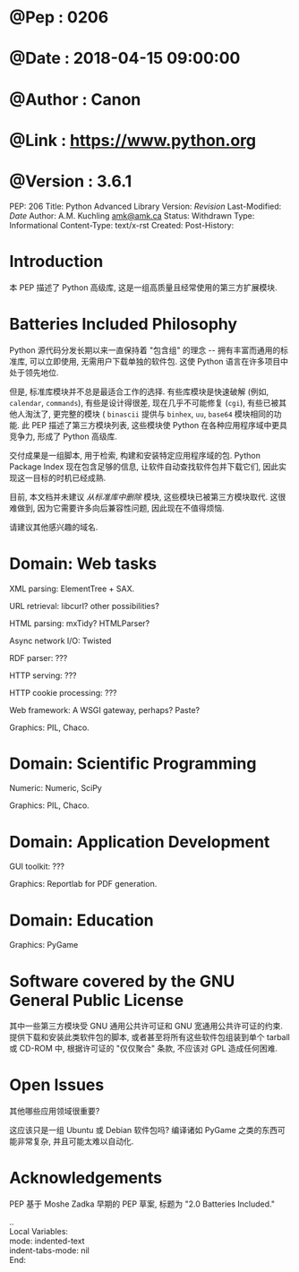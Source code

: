 # @Pep     : 0206
# @Date    : 2018-04-15 09:00:00
# @Author  : Canon
# @Link    : https://www.python.org
# @Version : 3.6.1


PEP: 206
Title: Python Advanced Library
Version: $Revision$
Last-Modified: $Date$
Author: A.M. Kuchling <amk@amk.ca>
Status: Withdrawn
Type: Informational
Content-Type: text/x-rst
Created:
Post-History:


Introduction
============

本 PEP 描述了 Python 高级库, 这是一组高质量且经常使用的第三方扩展模块.


Batteries Included Philosophy
=============================

Python 源代码分发长期以来一直保持着 "包含组" 的理念 -- 拥有丰富而通用的标准库,
可以立即使用, 无需用户下载单独的软件包. 这使 Python 语言在许多项目中处于领先地位.

但是, 标准库模块并不总是最适合工作的选择. 有些库模块是快速破解 (例如, ``calendar``, ``commands``),
有些是设计得很差, 现在几乎不可能修复 (``cgi``), 有些已被其他人淘汰了,
更完整的模块 ( ``binascii`` 提供与 ``binhex``, ``uu``, ``base64`` 模块相同的功能.
此 PEP 描述了第三方模块列表, 这些模块使 Python 在各种应用程序域中更具竞争力, 形成了 Python 高级库.

交付成果是一组脚本, 用于检索, 构建和安装特定应用程序域的包.
Python Package Index 现在包含足够的信息, 让软件自动查找软件包并下载它们,
因此实现这一目标的时机已经成熟.

目前, 本文档并未建议 *从标准库中删除* 模块, 这些模块已被第三方模块取代.
这很难做到, 因为它需要许多向后兼容性问题, 因此现在不值得烦恼.

请建议其他感兴趣的域名.


Domain: Web tasks
=================

XML parsing: ElementTree + SAX.

URL retrieval: libcurl? other possibilities?

HTML parsing: mxTidy? HTMLParser?

Async network I/O: Twisted

RDF parser: ???

HTTP serving: ???

HTTP cookie processing: ???

Web framework: A WSGI gateway, perhaps?  Paste?

Graphics: PIL, Chaco.


Domain: Scientific Programming
==============================

Numeric: Numeric, SciPy

Graphics: PIL, Chaco.


Domain: Application Development
===============================

GUI toolkit: ???

Graphics: Reportlab for PDF generation.


Domain: Education
=================

Graphics: PyGame


Software covered by the GNU General Public License
==================================================

其中一些第三方模块受 GNU 通用公共许可证和 GNU 宽通用公共许可证的约束.
提供下载和安装此类软件包的脚本, 或者甚至将所有这些软件包组装到单个 tarball 或 CD-ROM 中,
根据许可证的 "仅仅聚合" 条款, 不应该对 GPL 造成任何困难.


Open Issues
===========

其他哪些应用领域很重要?

这应该只是一组 Ubuntu 或 Debian 软件包吗?
编译诸如 PyGame 之类的东西可能非常复杂, 并且可能太难以自动化.


Acknowledgements
================

PEP 基于 Moshe Zadka 早期的 PEP 草案, 标题为
"2.0 Batteries Included."


..  
  Local Variables:  
  mode: indented-text  
  indent-tabs-mode: nil  
  End:  
